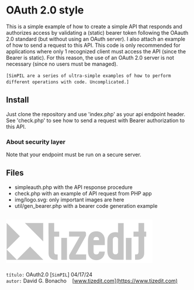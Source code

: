 
# OAuth 2.0 style 
This is a simple example of how to create a simple API that responds and authorizes access by validating a (static) bearer token following the OAauth 2.0 standard (but without using an OAuth server). I also attach an example of how to send a request to this API.
This code is only recommended for applications where only 1 recognized client must access the API (since the Bearer is static). For this reason, the use of an OAuth 2.0 server is not necessary (since no users must be managed).

`[SimPIL are a series of ultra-simple examples of how to perform different operations with code. Uncomplicated.]`

## Install
Just clone the repository and use 'index.php' as your api endpoint header. See 'check.php' to see how to send a request with Bearer authorization to this API.

### About security layer
Note that your endpoint must be run on a secure server. 



## Files
- simpleauth.php with the API response procedure
- check.php with an example of API request from PHP app
- img/logo.svg: only important images are here 
- util/gen_bearer.php with a bearer code generation example


![](img/logo.svg)
---
`título:` OAuth2.0 [`SimPIL`] 04/17/24\
`autor:` David G. Bonacho &nbsp;&nbsp;  [www.tizedit.com](https://www.tizedit.com)

